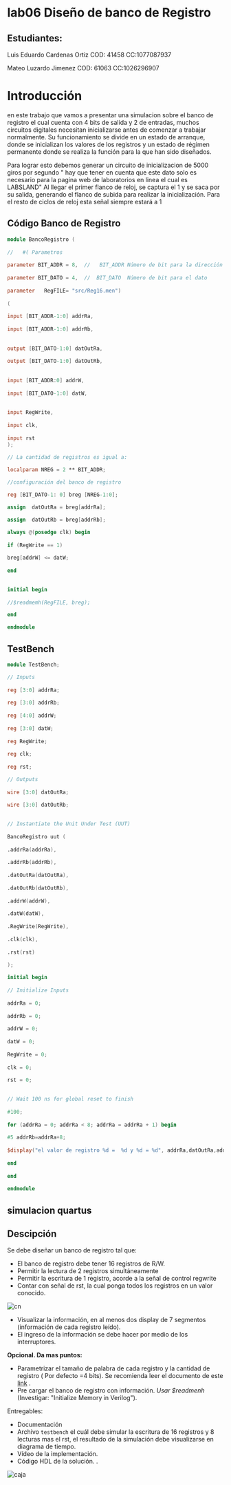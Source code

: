 # lab06 Diseño de banco de Registro
## Estudiantes: 
Luis Eduardo Cardenas Ortiz   COD: 41458     CC:1077087937

Mateo Luzardo Jimenez         COD: 61063     CC:1026296907
# Introducción

en este trabajo que vamos a presentar una simulacion sobre el banco de registro el cual cuenta con 4 bits de salida y 2 de entradas, muchos circuitos digitales necesitan inicializarse antes de comenzar a trabajar normalmente. Su funcionamiento se divide en un estado de arranque, donde se inicializan los valores de los registros y un estado de régimen permanente donde se realiza la función para la que han sido diseñados. 

Para lograr esto debemos generar un circuito de inicializacion de 5000 giros por segundo " hay que tener en cuenta que este dato solo es necesario para la pagina web de laboratorios en linea el cual es LABSLAND" Al llegar el primer flanco de reloj, se captura el 1 y se saca por su salida, generando el flanco de subida para realizar la inicialización. Para el resto de ciclos de reloj esta señal siempre estará a 1

## Código Banco de Registro

```verilog
module BancoRegistro (      	 
  
//   #( Parametros
                  
parameter BIT_ADDR = 8,  //   BIT_ADDR Número de bit para la dirección
         
parameter BIT_DATO = 4,  //  BIT_DATO  Número de bit para el dato
	      
parameter   RegFILE= "src/Reg16.men")
	
(
    
input [BIT_ADDR-1:0] addrRa,
    
input [BIT_ADDR-1:0] addrRb,
    
	 
output [BIT_DATO-1:0] datOutRa,
   
output [BIT_DATO-1:0] datOutRb,
    
	 
input [BIT_ADDR:0] addrW,
   
input [BIT_DATO-1:0] datW,
    
	 
input RegWrite,
   
input clk,
   
input rst
);

// La cantidad de registros es igual a: 

localparam NREG = 2 ** BIT_ADDR;
  
//configuración del banco de registro 

reg [BIT_DATO-1: 0] breg [NREG-1:0];

assign  datOutRa = breg[addrRa];

assign  datOutRb = breg[addrRb];

always @(posedge clk) begin
	
if (RegWrite == 1)
    
breg[addrW] <= datW;
  
end

  
initial begin
	
//$readmemh(RegFILE, breg);

end

endmodule
```

## TestBench


```verilog
module TestBench;

// Inputs
	
reg [3:0] addrRa;
	
reg [3:0] addrRb;
	
reg [4:0] addrW;
	
reg [3:0] datW;
	
reg RegWrite;
	
reg clk;
	
reg rst;

// Outputs
	
wire [3:0] datOutRa;
	
wire [3:0] datOutRb;

	
// Instantiate the Unit Under Test (UUT)
	
BancoRegistro uut (
	
.addrRa(addrRa), 
	
.addrRb(addrRb), 
	
.datOutRa(datOutRa), 
	
.datOutRb(datOutRb), 
	
.addrW(addrW), 
	
.datW(datW), 
	
.RegWrite(RegWrite), 
	
.clk(clk), 
	
.rst(rst)
	
);

initial begin
	
// Initialize Inputs
	
addrRa = 0;
	
addrRb = 0;
	
addrW = 0;
	
datW = 0;
	
RegWrite = 0;
	
clk = 0;
	
rst = 0;

	
// Wait 100 ns for global reset to finish
	
#100;
  
for (addrRa = 0; addrRa < 8; addrRa = addrRa + 1) begin
	
#5 addrRb=addrRa+8;
	
$display("el valor de registro %d =  %d y %d = %d", addrRa,datOutRa,addrRb,datOutRb) ;
  
end
	
end
      
endmodule
```
## simulacion quartus

## Descipción 
Se debe diseñar un banco de registro tal que:

* El banco de registro debe tener 16 registros de R/W.
* Permitir la lectura de 2 registros  simultáneamente 
* Permitir la escritura  de 1 registro, acorde a la señal de control regwrite
* Contar con señal de rst, la cual  ponga  todos los registros en un valor conocido.

![cn](https://github.com/Fabeltranm/SPARTAN6-ATMEGA-MAX5864/blob/master/lab/lab07-BancosRgistro/doc/caja%20negra.png)

* Visualizar la información, en al menos dos display de 7 segmentos (información de cada registro leído).
* El ingreso de la información se debe hacer por medio de los interruptores.


**Opcional. Da mas puntos:**
* Parametrizar el tamaño de palabra de cada registro  y la cantidad de registro ( Por defecto =4 bits). Se recomienda leer el documento de este [link](https://ocw.mit.edu/courses/electrical-engineering-and-computer-science/6-884-complex-digital-systems-spring-2005/related-resources/parameter_models.pdf) .
* Pre cargar el banco de registro con información.  _Usar $readmenh_  (Investigar: "Initialize Memory in Verilog").

Entregables:

* Documentación
* Archivo `testbench` el cuál debe simular la escritura de 16 registros y 8 lecturas mas el rst, el resultado de la simulación debe visualizarse en diagrama de tiempo.
* Vídeo de la implementación.
* Código HDL de la solución.
.

 ![caja](https://github.com/Fabeltranm/SPARTAN6-ATMEGA-MAX5864/blob/master/lab/lab07-BancosRgistro/doc/banco%20registro.png)

